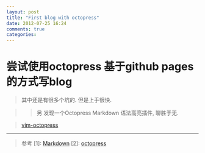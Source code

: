 ```yaml
---
layout: post
title: "First blog with octopress"
date: 2012-07-25 16:24
comments: true
categories: 
---
```

尝试使用octopress 基于github pages 的方式写blog
======================

> 其中还是有很多个坑的. 但是上手很快.

>> 另 发现一个Octopress Markdown 语法高亮插件, 聊胜于无.

> <a href="https://github.com/tangledhelix/vim-octopress">vim-octopress</a>
--------------------

> 参考
> [1]:    <a href="http://en.wikipedia.org/wiki/Markdown">Markdown</a>
> [2]:    <a href="http://octopress.org/docs/blogging/">octopress</a>

